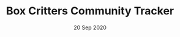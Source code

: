 ---
title: Box Critters Community Tracker
summary: Item, Room, Player and Critter Tracker and Lookeruper for Box Critters
date: 20 Sep 2020
links:
- title: GitHub
  href: https://github.com/boxcrittersmods/community-tracker
experience:
  languages: [js]
  libraries: [discordjs,mongodb]
  platforms: [nodejs]
  communities: [bcmc]
---
